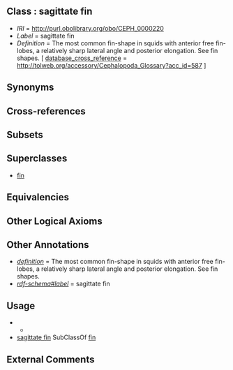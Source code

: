 
## Class : sagittate fin

 * *IRI* = http://purl.obolibrary.org/obo/CEPH_0000220
 * *Label* = sagittate fin
 * *Definition* = The most common fin-shape in squids with anterior free fin-lobes, a relatively sharp lateral angle and posterior elongation. See fin shapes.  [ [database_cross_reference](../../ef/oboInOwl#hasDbXref.md) = http://tolweb.org/accessory/Cephalopoda_Glossary?acc_id=587 ]

## Synonyms


## Cross-references


## Subsets


## Superclasses

 * [fin](../../CEPH/12/CEPH_0000112.md)

## Equivalencies


## Other Logical Axioms


## Other Annotations

 * *[definition](../../IAO/15/IAO_0000115.md)* = The most common fin-shape in squids with anterior free fin-lobes, a relatively sharp lateral angle and posterior elongation. See fin shapes. 
 * *[rdf-schema#label](../../el/rdf-schema#label.md)* = sagittate fin

## Usage

 * -
 * [sagittate fin](../../CEPH/20/CEPH_0000220.md) SubClassOf [fin](../../CEPH/12/CEPH_0000112.md)

## External Comments


